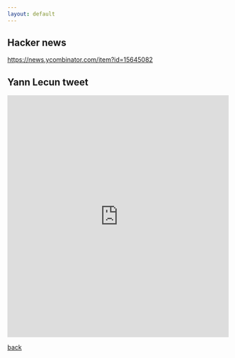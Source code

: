 ```yaml
---
layout: default
---
```


## Hacker news
<a href="https://news.ycombinator.com/item?id=15645082"> https://news.ycombinator.com/item?id=15645082 </a>

## Yann Lecun tweet
<iframe src="https://www.facebook.com/plugins/post.php?href=https%3A%2F%2Fwww.facebook.com%2Fyann.lecun%2Fposts%2F10154874013422143&width=500" width="500" height="545" style="border:none;overflow:hidden" scrolling="no" frameborder="0" allowTransparency="true"></iframe>

[back](./)
